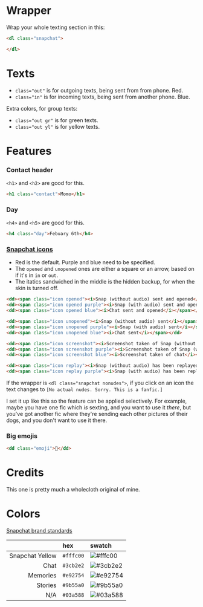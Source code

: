 # Wrapper
Wrap your whole texting section in this:
```html
<dl class="snapchat">

</dl>
```

# Texts
* `class="out"` is for outgoing texts, being sent from from phone. Red.
* `class="in"` is for incoming texts, being sent from another phone. Blue.

Extra colors, for group texts:
* `class="out gr"` is for green texts.
* `class="out yl"` is for yellow texts.

# Features
### Contact header
`<h1>` and `<h2>` are good for this.
```html
<h1 class="contact">Momo</h1>
```

### Day
`<h4>` and `<h5>` are good for this.
```html
<h4 class="day">Febuary 6th</h4>
```

### [Snapchat icons](https://support.snapchat.com/en-US/a/friends-screen-icon-guide)
* Red is the default. Purple and blue need to be specified.
* The `opened` and `unopened` ones are either a square or an arrow, based on if it's in `in` or `out`.
* The itatics sandwiched in the middle is the hidden backup, for when the skin is turned off.

```html
<dd><span class="icon opened"><i>Snap (without audio) sent and opened</i></span></dd>
<dd><span class="icon opened purple"><i>Snap (with audio) sent and opened</i></span></dd>
<dd><span class="icon opened blue"><i>Chat sent and opened</i></span></dd>

<dd><span class="icon unopened"><i>Snap (without audio) sent</i></span></dd>
<dd><span class="icon unopened purple"><i>Snap (with audio) sent</i></span></dd>
<dd><span class="icon unopened blue"><i>Chat sent</i></span></dd>

<dd><span class="icon screenshot"><i>Screenshot taken of Snap (without audio)</i></span></dd>
<dd><span class="icon screenshot purple"><i>Screenshot taken of Snap (with audio)</i></span></dd>
<dd><span class="icon screenshot blue"><i>Screenshot taken of chat</i></span></dd>

<dd><span class="icon replay"><i>Snap (without audio) has been replayed</i></span></dd>
<dd><span class="icon replay purple"><i>Snap (with audio) has been replayed</i></span></dd>
```

If the wrapper is `<dl class="snapchat nonudes">`, if you click on an icon the text changes to `[No actual nudes. Sorry. This is a fanfic.]`

I set it up like this so the feature can be applied selectively. For example, maybe you have one fic which _is_ sexting, and you want to use it _there_, but you've got another fic where they're sending each other pictures of their dogs, and you don't want to use it there.

### Big emojis
```html
<dd class="emoji">💖</dd>
```

# Credits
This one is pretty much a wholecloth original of mine.

# Colors
[Snapchat brand standards](https://docs.snapchat.com/docs/design-guidelines/)

|                 | hex       | swatch |
| --------------: | :-------- | :----- |
| Snapchat Yellow | `#fffc00` | ![#fffc00](https://placehold.it/15/fffc00?text=+)
| Chat            | `#3cb2e2` | ![#3cb2e2](https://placehold.it/15/3cb2e2?text=+)
| Memories        | `#e92754` | ![#e92754](https://placehold.it/15/e92754?text=+)
| Stories         | `#9b55a0` | ![#9b55a0](https://placehold.it/15/9b55a0?text=+)
| N/A             | `#03a588` | ![#03a588](https://placehold.it/15/03a588?text=+)
